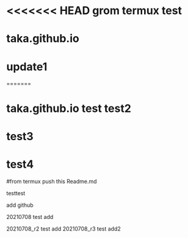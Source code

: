<<<<<<< HEAD
grom termux test
=======
# taka.github.io
# update1
=======
# taka.github.io test test2
# test3
# test4

#from termux push this Readme.md

testtest

add github 

20210708 test add

20210708_r2 test add
20210708_r3 test add2

